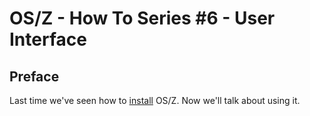 OS/Z - How To Series #6 - User Interface
========================================

Preface
-------

Last time we've seen how to [install](https://github.com/bztsrc/osz/blob/master/docs/howto5-install.md) OS/Z. Now we'll talk about using it.
